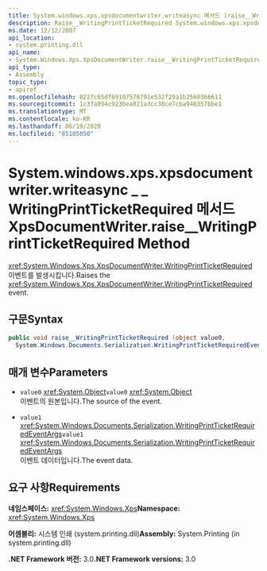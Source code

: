 ```yaml
---
title: System.windows.xps.xpsdocumentwriter.writeasync 메서드 (raise__WritingPrintTicketRequired)
description: Raise__WritingPrintTicketRequired System.windows.xps.xpsdocumentwriter.writeasync 메서드를 사용 합니다 .이 메서드는 .NET에서 XPS 문서에 대 한 WritingPrintTicketRequired 이벤트를 발생 시킵니다.
ms.date: 12/12/2007
api_location:
- system.printing.dll
api_name:
- System.Windows.Xps.XpsDocumentWriter.raise__WritingPrintTicketRequired
api_type:
- Assembly
topic_type:
- apiref
ms.openlocfilehash: 8227c65df69107578791e532f20a1b2560366611
ms.sourcegitcommit: 1c37a894c923bea021a3cc38ce7cba946357bbe1
ms.translationtype: MT
ms.contentlocale: ko-KR
ms.lasthandoff: 06/19/2020
ms.locfileid: "85105050"
---
```

# <a name="xpsdocumentwriterraise__writingprintticketrequired-method"></a><span data-ttu-id="7c16a-103">System.windows.xps.xpsdocumentwriter.writeasync \_ \_ WritingPrintTicketRequired 메서드</span><span class="sxs-lookup"><span data-stu-id="7c16a-103">XpsDocumentWriter.raise\_\_WritingPrintTicketRequired Method</span></span>

<span data-ttu-id="7c16a-104"><xref:System.Windows.Xps.XpsDocumentWriter.WritingPrintTicketRequired> 이벤트를 발생시킵니다.</span><span class="sxs-lookup"><span data-stu-id="7c16a-104">Raises the <xref:System.Windows.Xps.XpsDocumentWriter.WritingPrintTicketRequired> event.</span></span>

## <a name="syntax"></a><span data-ttu-id="7c16a-105">구문</span><span class="sxs-lookup"><span data-stu-id="7c16a-105">Syntax</span></span>

```csharp
public void raise__WritingPrintTicketRequired (object value0,
  System.Windows.Documents.Serialization.WritingPrintTicketRequiredEventArgs value1);
```

## <a name="parameters"></a><span data-ttu-id="7c16a-106">매개 변수</span><span class="sxs-lookup"><span data-stu-id="7c16a-106">Parameters</span></span>

- <span data-ttu-id="7c16a-107">`value0` <xref:System.Object></span><span class="sxs-lookup"><span data-stu-id="7c16a-107">`value0` <xref:System.Object></span></span>  
  <span data-ttu-id="7c16a-108">이벤트의 원본입니다.</span><span class="sxs-lookup"><span data-stu-id="7c16a-108">The source of the event.</span></span>

- <span data-ttu-id="7c16a-109">`value1`  <xref:System.Windows.Documents.Serialization.WritingPrintTicketRequiredEventArgs></span><span class="sxs-lookup"><span data-stu-id="7c16a-109">`value1`  <xref:System.Windows.Documents.Serialization.WritingPrintTicketRequiredEventArgs></span></span>  
  <span data-ttu-id="7c16a-110">이벤트 데이터입니다.</span><span class="sxs-lookup"><span data-stu-id="7c16a-110">The event data.</span></span>

## <a name="requirements"></a><span data-ttu-id="7c16a-111">요구 사항</span><span class="sxs-lookup"><span data-stu-id="7c16a-111">Requirements</span></span>

<span data-ttu-id="7c16a-112">**네임스페이스:** <xref:System.Windows.Xps></span><span class="sxs-lookup"><span data-stu-id="7c16a-112">**Namespace:** <xref:System.Windows.Xps></span></span>

<span data-ttu-id="7c16a-113">**어셈블리:** 시스템 인쇄 (system.printing.dll)</span><span class="sxs-lookup"><span data-stu-id="7c16a-113">**Assembly:** System.Printing (in system.printing.dll)</span></span>

<span data-ttu-id="7c16a-114">**.NET Framework 버전:** 3.0</span><span class="sxs-lookup"><span data-stu-id="7c16a-114">**.NET Framework versions:** 3.0</span></span>
